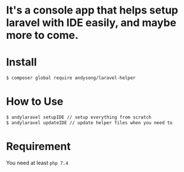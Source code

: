 # It's a console app that helps setup laravel with IDE easily, and maybe more to come.

# Install

```sh
$ composer global require andysong/laravel-helper
```

# How to Use

```sh
$ andylaravel setupIDE // setup everything from scratch
$ andylaravel updateIDE // update helper files when you need to
```

# Requirement

You need at least `php 7.4`
